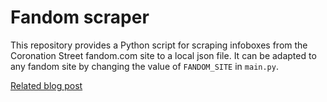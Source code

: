 # Fandom scraper #
This repository provides a Python script for scraping infoboxes from the Coronation Street fandom.com site to a local json file. It can be adapted to any fandom site by changing the value of `FANDOM_SITE` in `main.py`.

[Related blog post](https://davidsherlock.co.uk/extracting-data-from-fandom/)
